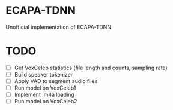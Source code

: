 # ECAPA-TDNN
Unofficial implementation of ECAPA-TDNN

# TODO
- [ ] Get VoxCeleb statistics (file length and counts, sampling rate)
- [ ] Build speaker tokenizer
- [ ] Apply VAD to segment audio files
- [ ] Run model on VoxCeleb1
- [ ] Implement .m4a loading
- [ ] Run model on VoxCeleb2